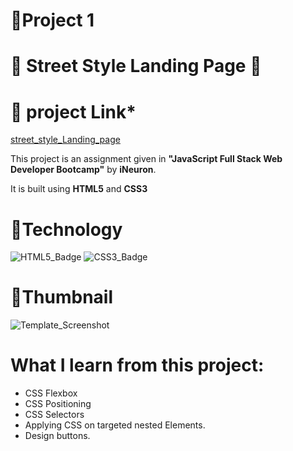 # 🔗Project 1

# 🌟 **Street Style Landing Page** 🌟

# 📌 **project Link***
[street_style_Landing_page](https://ankit110.github.io/Project_1_Street_Style_Landing_page/)


This project is an assignment given in **"JavaScript Full Stack Web Developer Bootcamp"** by **iNeuron**.

It is built using **HTML5** and **CSS3**

# 📌**Technology**

![HTML5_Badge](https://camo.githubusercontent.com/5d3b0191832237fcbfc6d4497524e8bb547c6bfc9eafb738d5205c629d202067/68747470733a2f2f696d672e736869656c64732e696f2f62616467652f68746d6c352532302d2532334533344632362e7376673f267374796c653d666f722d7468652d6261646765266c6f676f3d68746d6c35266c6f676f436f6c6f723d7768697465)
![CSS3_Badge](https://camo.githubusercontent.com/5ed492db9c79ad5990eda7dc80923377f0e7096b18a4d1e9b86c8987dc0e5aa5/68747470733a2f2f696d672e736869656c64732e696f2f62616467652f637373332532302d2532333135373242362e7376673f267374796c653d666f722d7468652d6261646765266c6f676f3d63737333266c6f676f436f6c6f723d7768697465)

# 📸Thumbnail

![Template_Screenshot]("./Screenshot.png")

# What I learn from this project:

- CSS Flexbox
- CSS Positioning
- CSS Selectors
- Applying CSS on targeted nested Elements.
- Design buttons.




